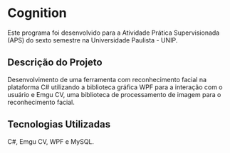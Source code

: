 # Cognition
Este programa foi desenvolvido para a Atividade Prática Supervisionada (APS) do sexto semestre na Universidade Paulista - UNIP.

## Descrição do Projeto
Desenvolvimento de uma ferramenta com reconhecimento facial na plataforma C# utilizando a biblioteca gráfica WPF para a interação com o usuário e Emgu CV, uma biblioteca de processamento de imagem para o reconhecimento facial.

## Tecnologias Utilizadas
C#, Emgu CV, WPF e MySQL.
